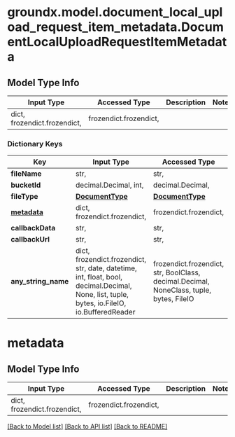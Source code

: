 # groundx.model.document_local_upload_request_item_metadata.DocumentLocalUploadRequestItemMetadata

## Model Type Info
Input Type | Accessed Type | Description | Notes
------------ | ------------- | ------------- | -------------
dict, frozendict.frozendict,  | frozendict.frozendict,  |  | 

### Dictionary Keys
Key | Input Type | Accessed Type | Description | Notes
------------ | ------------- | ------------- | ------------- | -------------
**fileName** | str,  | str,  |  | 
**bucketId** | decimal.Decimal, int,  | decimal.Decimal,  |  | 
**fileType** | [**DocumentType**](DocumentType.md) | [**DocumentType**](DocumentType.md) |  | 
**[metadata](#metadata)** | dict, frozendict.frozendict,  | frozendict.frozendict,  |  | [optional] 
**callbackData** | str,  | str,  |  | [optional] 
**callbackUrl** | str,  | str,  |  | [optional] 
**any_string_name** | dict, frozendict.frozendict, str, date, datetime, int, float, bool, decimal.Decimal, None, list, tuple, bytes, io.FileIO, io.BufferedReader | frozendict.frozendict, str, BoolClass, decimal.Decimal, NoneClass, tuple, bytes, FileIO | any string name can be used but the value must be the correct type | [optional]

# metadata

## Model Type Info
Input Type | Accessed Type | Description | Notes
------------ | ------------- | ------------- | -------------
dict, frozendict.frozendict,  | frozendict.frozendict,  |  | 

[[Back to Model list]](../../README.md#documentation-for-models) [[Back to API list]](../../README.md#documentation-for-api-endpoints) [[Back to README]](../../README.md)

